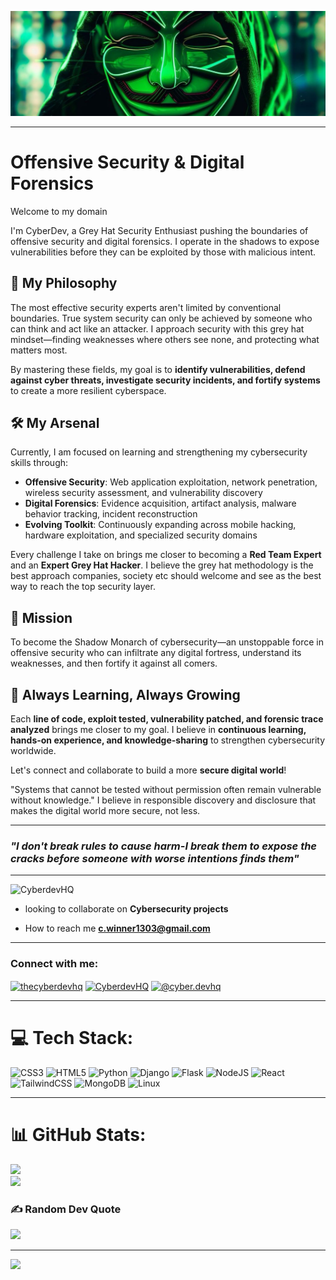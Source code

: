 <div> 
 
![image alt](https://github.com/CyberdevHQ/CyberdevHQ/blob/d68ff6ffcfbd2406e2e622f0e7d568f56acb2015/1500x500.jpeg)

<hr>

#   Offensive Security & Digital Forensics

Welcome to my domain

I'm CyberDev, a Grey Hat Security Enthusiast pushing the boundaries of offensive security and digital forensics. I operate in the shadows to expose vulnerabilities before they can be exploited by those with malicious intent.

## 🔮 My Philosophy

The most effective security experts aren't limited by conventional boundaries. True system security can only be achieved by someone who can think and act like an attacker. I approach security with this grey hat mindset—finding weaknesses where others see none, and protecting what matters most.

By mastering these fields, my goal is to **identify vulnerabilities, defend against cyber threats, investigate security incidents, and fortify systems** to create a more resilient cyberspace.

## 🛠️ My Arsenal

Currently, I am focused on learning and strengthening my cybersecurity skills through:
- **Offensive Security**: Web application exploitation, network penetration, wireless security assessment, and vulnerability discovery
- **Digital Forensics**: Evidence acquisition, artifact analysis, malware behavior tracking, incident reconstruction
- **Evolving Toolkit**: Continuously expanding across mobile hacking, hardware exploitation, and specialized security domains

Every challenge I take on brings me closer to becoming a **Red Team Expert** and an **Expert Grey Hat Hacker**. I believe the grey hat methodology is the best approach companies, society etc should welcome and see as the best way to reach the top security layer.

## 🎯 Mission

To become the Shadow Monarch of cybersecurity—an unstoppable force in offensive security who can infiltrate any digital fortress, understand its weaknesses, and then fortify it against all comers.

## 🚀 Always Learning, Always Growing

Each **line of code, exploit tested, vulnerability patched, and forensic trace analyzed** brings me closer to my goal. I believe in **continuous learning, hands-on experience, and knowledge-sharing** to strengthen cybersecurity worldwide.

Let's connect and collaborate to build a more **secure digital world**!

"Systems that cannot be tested without permission often remain vulnerable without knowledge." I believe in responsible discovery and disclosure that makes the digital world more secure, not less.

---
### *"I don't break rules to cause harm-I break them to expose the cracks before someone with worse intentions finds them"*

<hr>
<p align="left"> <img src="https://komarev.com/ghpvc/?username=CyberdevHQ&label=Profile%20views&color=0e75b6&style=flat" alt="CyberdevHQ" /> </p>

- looking to collaborate on **Cybersecurity projects**

- How to reach me **c.winner1303@gmail.com**
<hr>

<h3 >Connect with me:</h3>
<p>
<a align="left" href="https://twitter.com/CyberdevHQ" target="blank"><img align="center" src="https://raw.githubusercontent.com/rahuldkjain/github-profile-readme-generator/master/src/images/icons/Social/twitter.svg" alt="thecyberdevhq" height="30" width="40" /></a>
<a align="left" href="https://fb.com/masterwinner4" target="blank"><img align="center" src="https://raw.githubusercontent.com/rahuldkjain/github-profile-readme-generator/master/src/images/icons/Social/facebook.svg" alt="CyberdevHQ" height="30" width="40" /></a>
<a align="left" href="https://instagram.com/@d.e.v.l.i.f.e" target="blank"><img align="center" src="https://raw.githubusercontent.com/rahuldkjain/github-profile-readme-generator/master/src/images/icons/Social/instagram.svg" alt="@cyber.devhq" height="30" width="40" /></a>
</p>
<hr>

<div align="left">
 
 # 💻 Tech Stack:
![CSS3](https://img.shields.io/badge/css3-%231572B6.svg?style=for-the-badge&logo=css3&logoColor=white) ![HTML5](https://img.shields.io/badge/html5-%23E34F26.svg?style=for-the-badge&logo=html5&logoColor=white) ![Python](https://img.shields.io/badge/python-3670A0?style=for-the-badge&logo=python&logoColor=ffdd54) ![Django](https://img.shields.io/badge/django-%23092E20.svg?style=for-the-badge&logo=django&logoColor=white) ![Flask](https://img.shields.io/badge/flask-%23000.svg?style=for-the-badge&logo=flask&logoColor=white) ![NodeJS](https://img.shields.io/badge/node.js-6DA55F?style=for-the-badge&logo=node.js&logoColor=white) ![React](https://img.shields.io/badge/react-%2320232a.svg?style=for-the-badge&logo=react&logoColor=%2361DAFB) ![TailwindCSS](https://img.shields.io/badge/tailwindcss-%2338B2AC.svg?style=for-the-badge&logo=tailwind-css&logoColor=white) ![MongoDB](https://img.shields.io/badge/MongoDB-%234ea94b.svg?style=for-the-badge&logo=mongodb&logoColor=white) ![Linux](https://img.shields.io/badge/Linux-%23FCC624.svg?style=for-the-badge&logo=linux&logoColor=black)
<hr>

# 📊 GitHub Stats:
![](https://github-readme-stats.vercel.app/api?username=CyberdevHQ&theme=dark&hide_border=false&include_all_commits=true&count_private=true)<br/>
![](https://github-readme-streak-stats.herokuapp.com/?user=CyberdevHQ&theme=dark&hide_border=false)<br/>

### ✍️ Random Dev Quote
![](https://quotes-github-readme.vercel.app/api?type=horizontal&theme=radical)

---
[![](https://visitcount.itsvg.in/api?id=CyberdevHQ&icon=0&color=0)](https://visitcount.itsvg.in)

</div>
</div>
